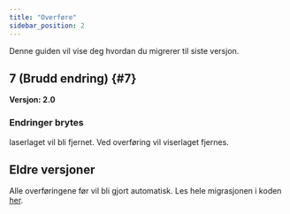 ```yaml
---
title: "Overføre"
sidebar_position: 2
---
```


Denne guiden vil vise deg hvordan du migrerer til siste versjon.

## 7 (Brudd endring) {#7}

**Versjon: 2.0**

### Endringer brytes

laserlaget vil bli fjernet. Ved overføring vil viserlaget fjernes.

## Eldre versjoner

Alle overføringene før vil bli gjort automatisk. Les hele migrasjonen i koden [her](https://github.com/LinwoodDev/Butterfly/blob/95825da4ebbf9ded392c863da577666dbcdda45c/app/lib/models/converter.dart#L17).
